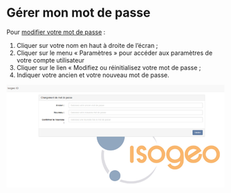 Gérer mon  mot de passe
=======

Pour [modifier votre mot de passe](https://id.isogeo.com/change-password) :

1.	Cliquer sur votre nom en haut à droite de l’écran ;
2.	Cliquer  sur le menu « Paramètres » pour accéder aux paramètres de votre compte utilisateur
3.	Cliquer sur le lien « Modifiez ou réinitialisez votre mot de passe ;
4.	Indiquer votre ancien et votre nouveau mot de passe.

![Coordonnées utilisateur](../images/ID_password_change.png "Renseigner mes coordonnées")
